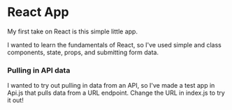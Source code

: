# React App

My first take on React is this simple little app.

I wanted to learn the fundamentals of React, so I've used simple and class components, state, props, and submitting form data.

### Pulling in API data

I wanted to try out pulling in data from an API, so I've made a test app in Api.js that pulls data from a URL endpoint. Change the URL in index.js to try it out!
